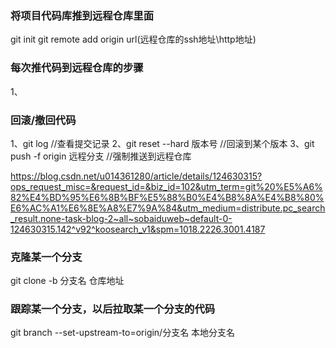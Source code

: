 ### 将项目代码库推到远程仓库里面
git init
git remote add origin url(远程仓库的ssh地址\http地址)

### 每次推代码到远程仓库的步骤
1、

### 回滚/撤回代码

1、git log //查看提交记录
2、git reset --hard 版本号  //回滚到某个版本
3、git push -f origin 远程分支  //强制推送到远程仓库

https://blog.csdn.net/u014361280/article/details/124630315?ops_request_misc=&request_id=&biz_id=102&utm_term=git%20%E5%A6%82%E4%BD%95%E6%8B%BF%E5%88%B0%E4%B8%8A%E4%B8%80%E6%AC%A1%E6%8E%A8%E7%9A%84&utm_medium=distribute.pc_search_result.none-task-blog-2~all~sobaiduweb~default-0-124630315.142^v92^koosearch_v1&spm=1018.2226.3001.4187

### 克隆某一个分支

git clone -b 分支名 仓库地址

### 跟踪某一个分支，以后拉取某一个分支的代码

git branch --set-upstream-to=origin/分支名 本地分支名

